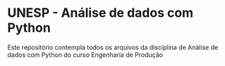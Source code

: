 # UNESP - Análise de dados com Python
Este repositório contempla todos os arquivos da disciplina de Análise de dados com Python do curso Engenharia de Produção
